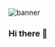 ![banner](https://github.com/ijbs-dev/Svelte_Project/blob/main/Proj_Web01_Svelte_V004/src/programador-profissional-trabalhando-ate-tarde-no-escritorio-escuro(1).jpg?raw=true)

### Hi there 👋

<!--
**ijbs-dev/ijbs-dev** is a ✨ _special_ ✨ repository because its `README.md` (this file) appears on your GitHub profile.

Here are some ideas to get you started:

- 🔭 I’m currently working on ...
- 🌱 I’m currently learning ...
- 👯 I’m looking to collaborate on ...
- 🤔 I’m looking for help with ...
- 💬 Ask me about ...
- 📫 How to reach me: ...
- 😄 Pronouns: ...
- ⚡ Fun fact: ...
-->
